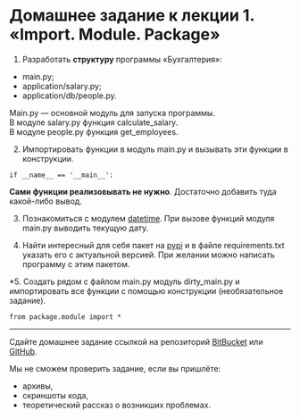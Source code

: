 # Домашнее задание к лекции 1. «Import. Module. Package»

1. Разработать **структуру** программы «Бухгалтерия»:
- main.py;  
- application/salary.py;  
- application/db/people.py.

Main.py — основной модуль для запуска программы.  
В модуле salary.py функция calculate_salary.  
В модуле people.py функция get_employees.  

2. Импортировать функции в модуль main.py и вызывать эти функции в конструкции.
```
if __name__ == '__main__':
```
**Сами функции реализовывать не нужно**. Достаточно добавить туда какой-либо вывод.

3. Познакомиться с модулем [datetime](https://pythonworld.ru/moduli/modul-datetime.html). 
При вызове функций модуля main.py выводить текущую дату.

4. Найти интересный для себя пакет на [pypi](https://pypi.org/) и в файле requirements.txt указать его с актуальной версией. При желании можно написать программу с этим пакетом.

\*5. Создать рядом с файлом main.py модуль dirty_main.py и импортировать все функции с помощью
конструкции (необязательное задание).
```
from package.module import *
```

---
Сдайте домашнее задание ссылкой на репозиторий [BitBucket](https://bitbucket.org/) или [GitHub](https://github.com/).

Мы не сможем проверить задание, если вы пришлёте:

* архивы,
* скриншоты кода,
* теоретический рассказ о возникших проблемах.  